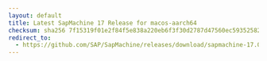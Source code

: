 ```yaml
---
layout: default
title: Latest SapMachine 17 Release for macos-aarch64
checksum: sha256 7f15319f01e2f84f5e838a220eb6f3f30d2787d47560ec593525821965fd216e
redirect_to:
  - https://github.com/SAP/SapMachine/releases/download/sapmachine-17.0.15/sapmachine-jre-17.0.15_macos-aarch64_bin.tar.gz
---
```

